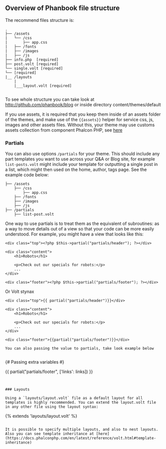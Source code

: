 ## Overview of Phanbook file structure

The recommend files structure is:

```
.
├── /assets
|   └── /css
|       ├── app.css
|   ├── /fonts
|   ├── /images
|   ├── /js
├── info.php  [required]
├── post.volt [required]
└── single.volt [required]
└── [required]
|__ /layouts
	|
	|___layout.volt [required]


```

To see whole structure you can take look at http://github.com/phanbook/blog or inside directory content/themes/default

If you use assets, it is required that you keep them inside of an assets folder of the themes, and make use of the `{{assets}}` helper for service css, js, images and other assets files. Without this, your theme may use customs assets collection from component Phalcon PHP, see [here](https://docs.phalconphp.com/en/latest/reference/assets.html)


### Partials

You can also use options `/partials` for your theme. This should include any part templates you want to use across your Q&A or Blog site, for example `list-posts.volt` might include your template for outputting a single post in a list, which might then used on the home, author, tags page. See the example code below:


```
├── /assets
    ├── /css
        ├── app.css
    ├── /fonts
    ├── /images
    ├── /js
├── /partials
    ├── list-post.volt

```

One way to use partials is to treat them as the equivalent of subroutines: as a way to move details out of a view so that your code can be more easily understood. For example, you might have a view that looks like this:

```
<div class="top"><?php $this->partial("partials/header"); ?></div>

<div class="content">
    <h1>Robots</h1>

    <p>Check out our specials for robots:</p>
    ...
</div>

<div class="footer"><?php $this->partial("partials/footer"); ?></div>
```

Or Volt stynax 


```
<div class="top">{{ partial("partials/header")}}</div>

<div class="content">
    <h1>Robots</h1>

    <p>Check out our specials for robots:</p>
    ...
</div>

<div class="footer">{{partial("partials/footer")}}</div>

You can also passing the value to partials, take look example below


```

{# Passing extra variables #}
<div id="footer">
    <div id="footer">{{ partial("partials/footer", ['links': links]) }}</div>
</div>

```


### Layouts

Using a `layouts/layout.volt` file as a default layout for all templates is highly recommended. You can extend the layout.volt file in any other file using the layout syntax:

```
{% extends 'layouts/layout.volt' %}

```

It is possible to specify multiple layouts, and also to nest layouts. Also you can see template inheritance at [here](https://docs.phalconphp.com/en/latest/reference/volt.html#template-inheritance)



